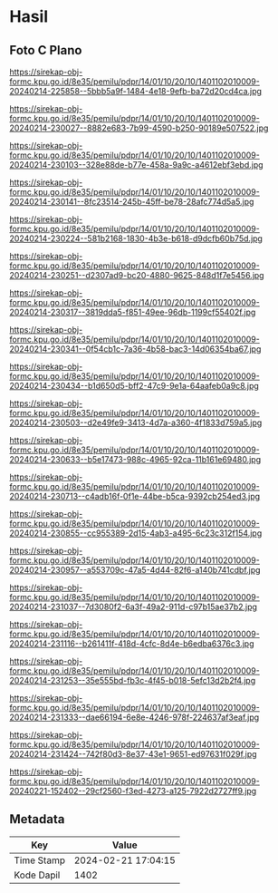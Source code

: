 # Hasil

## Foto C Plano

https://sirekap-obj-formc.kpu.go.id/8e35/pemilu/pdpr/14/01/10/20/10/1401102010009-20240214-225858--5bbb5a9f-1484-4e18-9efb-ba72d20cd4ca.jpg

https://sirekap-obj-formc.kpu.go.id/8e35/pemilu/pdpr/14/01/10/20/10/1401102010009-20240214-230027--8882e683-7b99-4590-b250-90189e507522.jpg

https://sirekap-obj-formc.kpu.go.id/8e35/pemilu/pdpr/14/01/10/20/10/1401102010009-20240214-230103--328e88de-b77e-458a-9a9c-a4612ebf3ebd.jpg

https://sirekap-obj-formc.kpu.go.id/8e35/pemilu/pdpr/14/01/10/20/10/1401102010009-20240214-230141--8fc23514-245b-45ff-be78-28afc774d5a5.jpg

https://sirekap-obj-formc.kpu.go.id/8e35/pemilu/pdpr/14/01/10/20/10/1401102010009-20240214-230224--581b2168-1830-4b3e-b618-d9dcfb60b75d.jpg

https://sirekap-obj-formc.kpu.go.id/8e35/pemilu/pdpr/14/01/10/20/10/1401102010009-20240214-230251--d2307ad9-bc20-4880-9625-848d1f7e5456.jpg

https://sirekap-obj-formc.kpu.go.id/8e35/pemilu/pdpr/14/01/10/20/10/1401102010009-20240214-230317--3819dda5-f851-49ee-96db-1199cf55402f.jpg

https://sirekap-obj-formc.kpu.go.id/8e35/pemilu/pdpr/14/01/10/20/10/1401102010009-20240214-230341--0f54cb1c-7a36-4b58-bac3-14d06354ba67.jpg

https://sirekap-obj-formc.kpu.go.id/8e35/pemilu/pdpr/14/01/10/20/10/1401102010009-20240214-230434--b1d650d5-bff2-47c9-9e1a-64aafeb0a9c8.jpg

https://sirekap-obj-formc.kpu.go.id/8e35/pemilu/pdpr/14/01/10/20/10/1401102010009-20240214-230503--d2e49fe9-3413-4d7a-a360-4f1833d759a5.jpg

https://sirekap-obj-formc.kpu.go.id/8e35/pemilu/pdpr/14/01/10/20/10/1401102010009-20240214-230633--b5e17473-988c-4965-92ca-11b161e69480.jpg

https://sirekap-obj-formc.kpu.go.id/8e35/pemilu/pdpr/14/01/10/20/10/1401102010009-20240214-230713--c4adb16f-0f1e-44be-b5ca-9392cb254ed3.jpg

https://sirekap-obj-formc.kpu.go.id/8e35/pemilu/pdpr/14/01/10/20/10/1401102010009-20240214-230855--cc955389-2d15-4ab3-a495-6c23c312f154.jpg

https://sirekap-obj-formc.kpu.go.id/8e35/pemilu/pdpr/14/01/10/20/10/1401102010009-20240214-230957--a553709c-47a5-4d44-82f6-a140b741cdbf.jpg

https://sirekap-obj-formc.kpu.go.id/8e35/pemilu/pdpr/14/01/10/20/10/1401102010009-20240214-231037--7d3080f2-6a3f-49a2-911d-c97b15ae37b2.jpg

https://sirekap-obj-formc.kpu.go.id/8e35/pemilu/pdpr/14/01/10/20/10/1401102010009-20240214-231116--b261411f-418d-4cfc-8d4e-b6edba6376c3.jpg

https://sirekap-obj-formc.kpu.go.id/8e35/pemilu/pdpr/14/01/10/20/10/1401102010009-20240214-231253--35e555bd-fb3c-4f45-b018-5efc13d2b2f4.jpg

https://sirekap-obj-formc.kpu.go.id/8e35/pemilu/pdpr/14/01/10/20/10/1401102010009-20240214-231333--dae66194-6e8e-4246-978f-224637af3eaf.jpg

https://sirekap-obj-formc.kpu.go.id/8e35/pemilu/pdpr/14/01/10/20/10/1401102010009-20240214-231424--742f80d3-8e37-43e1-9651-ed97631f029f.jpg

https://sirekap-obj-formc.kpu.go.id/8e35/pemilu/pdpr/14/01/10/20/10/1401102010009-20240221-152402--29cf2560-f3ed-4273-a125-7922d2727ff9.jpg


## Metadata

| Key        | Value               |
| ---------- | ------------------- |
| Time Stamp | 2024-02-21 17:04:15 |
| Kode Dapil | 1402                |



